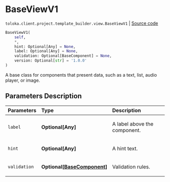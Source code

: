 # BaseViewV1
`toloka.client.project.template_builder.view.BaseViewV1` | [Source code](https://github.com/Toloka/toloka-kit/blob/v1.2.2/src/client/project/template_builder/view.py#L52)

```python
BaseViewV1(
    self,
    *,
    hint: Optional[Any] = None,
    label: Optional[Any] = None,
    validation: Optional[BaseComponent] = None,
    version: Optional[str] = '1.0.0'
)
```

A base class for components that present data, such as a text, list, audio player, or image.

## Parameters Description

| Parameters | Type | Description |
| :----------| :----| :-----------|
`label`|**Optional\[Any\]**|<p>A label above the component.</p>
`hint`|**Optional\[Any\]**|<p>A hint text.</p>
`validation`|**Optional\[[BaseComponent](toloka.client.project.template_builder.base.BaseComponent.md)\]**|<p>Validation rules.</p>
